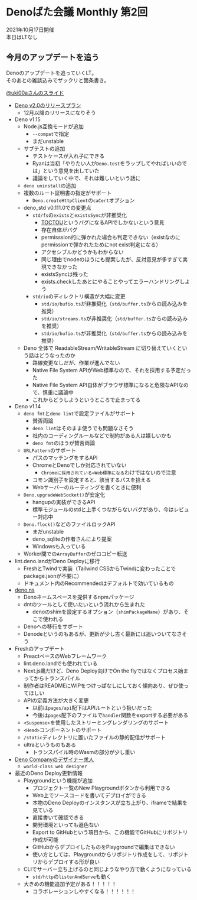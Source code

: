 # Denoばた会議 Monthly 第2回
2021年10月17日開催  
本日はLTなし

## 今月のアップデートを追う

Denoのアップデートを追っていくLT。  
そのあとの雑談込みでザックリと箇条書き。

[@uki00aさんのスライド](https://uki00a.github.io/slides/denobata-2021-10-17)

- [Deno v2.0のリリースプラン](https://github.com/denoland/deno/issues/12110)
  - 12月以降のリリースになりそう
- Deno v1.15
  - Node.js互換モードが追加
    - `--compat`で指定
    - まだunstable
  - サブテストの追加
    - テストケースが入れ子にできる
    - Ryanは当初「やりたい人が`Deno.test`をラップしてやればいいのでは」という意見を出していた
    - 議論をしていく中で、それは難しいという話に
  - `deno uninstall`の追加
  - 複数のルート証明書の指定がサポート
    - `Deno.createHttpClient`の`caCert`オプション
  - deno_std v0.111.0での変更点
    - `std/fs`の`exists`と`existsSync`が非推奨化
      - [TOCTOU](https://ja.wikipedia.org/wiki/Time_of_check_to_time_of_use)というバグになるAPIでしかないという意見
      - 存在自体がバグ
      - permisssion的に弾かれた場合も判定できない（existなのにpermissionで弾かれたためにnot exist判定になる）
      - アクセシブルかどうかもわからない
      - 同じ理由でnodeのほうにも提案したが、反対意見が多すぎて実現できなかった
      - existsSyncは残った
      - exists.checkしたあとにやることやってエラーハンドリングしよう
    - `std/io`のディレクトリ構造が大幅に変更
      - `std/io/bufio.ts`が非推奨化（`std/buffer.ts`からの読み込みを推奨）
      - `std/io/streams.ts`が非推奨化（`std/buffer.ts`からの読み込みを推奨）
      - `std/io/bufio.ts`が非推奨化（`std/buffer.ts`からの読み込みを推奨）
  - Deno 全体で ReadableStream/WritableStream に切り替えていくという話はどうなったのか
    - 路線変更なしだが、作業が進んでない
    - Native File System APIがWeb標準なので、それを採用する予定だった
    - Native File System API自体がブラウザ標準になると危険なAPIなので、慎重に議論中
    - これからどうしようというところで止まってる
- Deno v1.14
  - `deno fmt`と`deno lint`で設定ファイルがサポート
    - 賛否両論
    - `deno lint`はそのまま使うでも問題なさそう
    - 社内のコーディングルールなどで制約がある人は嬉しいかも
    - `deno fmt`のほうが賛否両論
  - `URLPattern`のサポート
    - パスのマッチングをするAPI
    - ChromeとDenoでしか対応されていない
      - `Chromeに採用されている=Web標準になる`わけではないので注意
    - コモン識別子を設定すると、該当するパスを拾える
    - Webサーバーのルーティングを書くときに便利
  - `Deno.upgradeWebSocket()`が安定化
    - hangupの実装ができるAPI
    - 標準モジュールのstdと上手くつながらないバグがあり、今はレビュー対応中
  - `Deno.flock()`などのファイルロックAPI
    - まだunstable
    - deno_sqliteの作者さんにより提案
    - Windowsも入っている
  - Worker間での`ArrayBuffer`のゼロコピー転送
- lint.deno.landがDeno Deployに移行
  - FreshとTwindで実装（Tailwind CSSからTwindに変わったことでpackage.jsonが不要に）
  - ドキュメント内のRecommendedはデフォルトで効いているもの
- [deno.ns](https://github.com/denoland/deno.ns)
  - Denoネームスペースを提供するnpmパッケージ
  - dntのツールとして使いたいという流れから生まれた
    - denoのshimを設定するオプション（`shimPackageName`）があり、そこで使われる
  - Denoへの移行をサポート
  - Denodeというのもあるが、更新が少し古く最新には追いついてなさそう
- Freshのアップデート
  - PreactベースのWebフレームワーク
  - lint.deno.landでも使われている
  - Next.js風だけど、Deno Deploy向けでOn the flyではなくプロセス始まってからトランスパイル
  - 制作者はREADMEにWIPをつけっぱなしにしておく傾向あり、ぜひ使ってほしい
  - APIの定義方法が大きく変更
    - 以前は`pages/api`配下はAPIルートという扱いだった
    - 今後は`pages`配下のファイルで`handler`関数をexportする必要がある
  - `<Suspense>`を使用したストリーミングレンダリングのサポート
  - `<Head>`コンポーネントのサポート
  - `/static`ディレクトリに置いたファイルの静的配信がサポート
  - ultraというものもある
    - トランスパイル時のWasmの部分が少し重い
- [Deno Companyのデザイナー求人](https://deno.com/jobs/designer/)
  - `world-class web designer`
- 最近のDeno Deploy更新情報
  - Playgroundという機能が追加
    - プロジェクト一覧のNew Playgroundボタンから利用できる
    - Web上でソースコードを書いてデプロイができる
    - 本物のDeno Deployのインスタンスが立ち上がり、iframeで結果を見ている
    - 直接書いて確認できる
    - 開発環境といっても遜色ない
    - Export to GitHubという項目から、この機能でGitHubにリポジトリ作成が可能
    - GitHubからデプロイしたものをPlaygroundで編集はできない
    - 使い方としては、Playgroundからリポジトリ作成をして、リポジトリからデプロイする形が良い
  - CLIでサーバー立ち上げるのと同じようなやり方で動くようになっている
    - `std/http`の`listenAndServe`も動く
  - 大きめの機能追加予定がある！！！！！
    - コラボレーションしやすくなる！！！！！！
